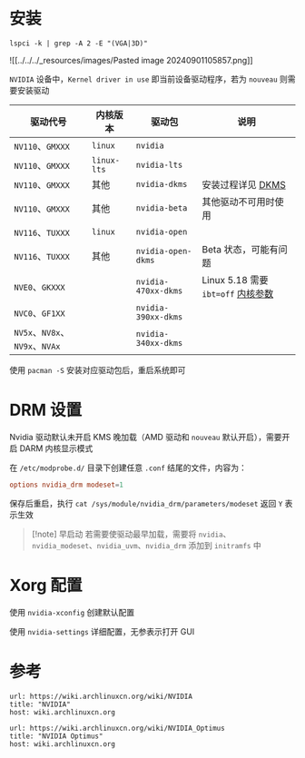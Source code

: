 # 安装

```shell
lspci -k | grep -A 2 -E "(VGA|3D)"
```

![[../../../_resources/images/Pasted image 20240901105857.png]]

`NVIDIA` 设备中，`Kernel driver in use` 即当前设备驱动程序，若为  `nouveau` 则需要安装驱动

| 驱动代号                        | 内核版本        | 驱动包                 | 说明                                                                                                     |
| --------------------------- | ----------- | ------------------- | ------------------------------------------------------------------------------------------------------ |
| `NV110`、`GMXXX`             | `linux`     | `nvidia`            |                                                                                                        |
| `NV110`、`GMXXX`             | `linux-lts` | `nvidia-lts`        |                                                                                                        |
| `NV110`、`GMXXX`             | 其他          | `nvidia-dkms`       | 安装过程详见 [DKMS](https://wiki.archlinuxcn.org/wiki/DKMS#%E5%AE%89%E8%A3%85)                               |
| `NV110`、`GMXXX`             | 其他          | `nvidia-beta`       | 其他驱动不可用时使用                                                                                             |
| `NV116`、`TUXXX`             | `linux`     | `nvidia-open`       |                                                                                                        |
| `NV116`、`TUXXX`             | 其他          | `nvidia-open-dkms`  | Beta 状态，可能有问题                                                                                          |
| `NVE0`、`GKXXX`              |             | `nvidia-470xx-dkms` | Linux 5.18 需要 `ibt=off` [内核参数](https://wiki.archlinuxcn.org/wiki/%E5%86%85%E6%A0%B8%E5%8F%82%E6%95%B0) |
| `NVC0`、`GF1XX`              |             | `nvidia-390xx-dkms` |                                                                                                        |
| `NV5x`、`NV8x`、`NV9x`、`NVAx` |             | `nvidia-340xx-dkms` |                                                                                                        |

使用 `pacman -S` 安装对应驱动包后，重启系统即可

# DRM 设置

Nvidia 驱动默认未开启 KMS 晚加载（AMD 驱动和 `nouveau` 默认开启），需要开启 DARM 内核显示模式

在 `/etc/modprobe.d/` 目录下创建任意 `.conf` 结尾的文件，内容为：

```conf
options nvidia_drm modeset=1
```

保存后重启，执行 `cat /sys/module/nvidia_drm/parameters/modeset` 返回 `Y` 表示生效

> [!note] 早启动
> 若需要使驱动最早加载，需要将 `nvidia`、`nvidia_modeset`、`nvidia_uvm`、`nvidia_drm` 添加到 `initramfs` 中

# Xorg 配置

使用 `nvidia-xconfig` 创建默认配置

使用 `nvidia-settings` 详细配置，无参表示打开 GUI

# 参考 

```cardlink
url: https://wiki.archlinuxcn.org/wiki/NVIDIA
title: "NVIDIA"
host: wiki.archlinuxcn.org
```

```cardlink
url: https://wiki.archlinuxcn.org/wiki/NVIDIA_Optimus
title: "NVIDIA Optimus"
host: wiki.archlinuxcn.org
```
